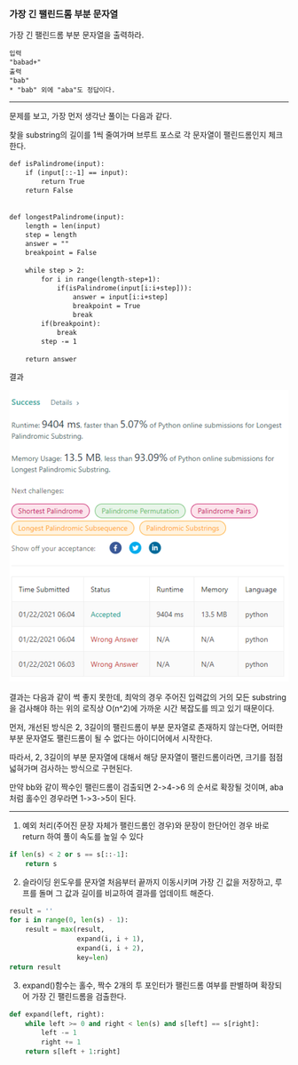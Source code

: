 ### 가장 긴 팰린드롬 부분 문자열

가장 긴 팰린드롬 부분 문자열을 출력하라.

```
입력
"babad+"
출력
"bab"
* "bab" 외에 "aba"도 정답이다.
```

---

문제를 보고, 가장 먼저 생각난 풀이는 다음과 같다.

찾을 substring의 길이를 1씩 줄여가며 브루트 포스로 각 문자열이 팰린드롬인지 체크한다.

```
def isPalindrome(input):
    if (input[::-1] == input):
        return True
    return False


def longestPalindrome(input):
    length = len(input)
    step = length
    answer = ""
    breakpoint = False

    while step > 2:
        for i in range(length-step+1):
            if(isPalindrome(input[i:i+step])):
                answer = input[i:i+step]
                breakpoint = True
                break
        if(breakpoint):
            break
        step -= 1

    return answer
```

결과

![result](./static/1.png)

결과는 다음과 같이 썩 좋지 못한데, 최악의 경우 주어진 입력값의 거의 모든 substring을 검사해야 하는 위의 로직상 O(n^2)에 가까운 시간 복잡도를 띄고 있기 때문이다.

먼저, 개선된 방식은 2, 3길이의 팰린드롬이 부분 문자열로 존재하지 않는다면, 어떠한 부분 문자열도 팰린드롬이 될 수 없다는 아이디어에서 시작한다.

따라서, 2, 3길이의 부분 문자열에 대해서 해당 문자열이 팰린드롬이라면, 크기를 점점 넓혀가며 검사하는 방식으로 구현된다.

만약 bb와 같이 짝수인 팰린드롬이 검출되면 2->4->6 의 순서로 확장될 것이며, aba처럼 홀수인 경우라면 1->3->5이 된다.

---

1. 예외 처리(주어진 문장 자체가 팰린드롬인 경우)와 문장이 한단어인 경우 바로 return 하여 풀이 속도를 높일 수 있다

```python
if len(s) < 2 or s == s[::-1]:
    return s
```

2. 슬라이딩 윈도우를 문자열 처음부터 끝까지 이동시키며 가장 긴 값을 저장하고, 루프를 돌며 그 값과 길이를 비교하여 결과를 업데이트 해준다.

```python
result = ''
for i in range(0, len(s) - 1):
    result = max(result,
                 expand(i, i + 1),
                 expand(i, i + 2),
                 key=len)
return result
```

3. expand()함수는 홀수, 짝수 2개의 투 포인터가 팰린드롬 여부를 판별하며 확장되어 가장 긴 팰린드롬을 검출한다.

```python
def expand(left, right):
    while left >= 0 and right < len(s) and s[left] == s[right]:
        left -= 1
        right += 1
    return s[left + 1:right]
```
